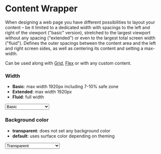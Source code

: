 # Content Wrapper

When designing a web page you have different possibilities to layout your content – be it limited to a dedicated width with spacings to the left and right of the viewport ("basic" version), stretched to the largest viewport without any spacing ("extended") or even to the largest total screen width ("fluid"). Defines the outer spacings between the content area and the left and right screen sides, as well as centering its content and setting a max-width.

Can be used along with [Grid](/components/grid), [Flex](/components/flex) or with any custom content.

### Width

* **Basic**: max width 1920px including 7-10% safe zone
* **Extended**: max width 1920px
* **Fluid**: full width

<Playground :markup="basic" :config="config">
  <select v-model="width">
    <option disabled>Select a width mode</option>
    <option value="basic">Basic</option>
    <option value="extended">Extended</option>
    <option value="fluid">Fluid</option>
  </select>
</Playground>

### Background color

* **transparent**: does not set any background color
* **default**: uses surface color depending on theming

<Playground :markup="transparent" class="playground-content-wrapper-background-color" :config="config">
  <select v-model="backgroundColor">
    <option disabled>Select a background color</option>
    <option value="transparent">Transparent</option>
    <option value="default">Default</option>    
  </select>
</Playground>

<script lang="ts">
  import Vue from 'vue';
  import Component from 'vue-class-component';
  
  @Component
  export default class Code extends Vue {
    width = 'basic';
    backgroundColor = 'transparent';
    config = { themeable: true };    
    
    get basic(){
      return `<p-content-wrapper width="${this.width}">
  <div class="example-content">Some content</div>
</p-content-wrapper>`;
    }
    get transparent(){
      return `<p-content-wrapper background-color="${this.backgroundColor}">
  <div class="example-content">Some content</div>
</p-content-wrapper>`;
    }

  }
</script>

<style scoped lang="scss">
  @import '~@porsche-design-system/utilities/scss';

  ::v-deep .playground-content-wrapper-background-color .demo{
    background-color: deeppink;
  }  
  
  ::v-deep .example-content {
    @include p-text-small;
    color: $p-color-theme-dark-default;
    text-align: center;
    background: lightskyblue;
  }
</style>